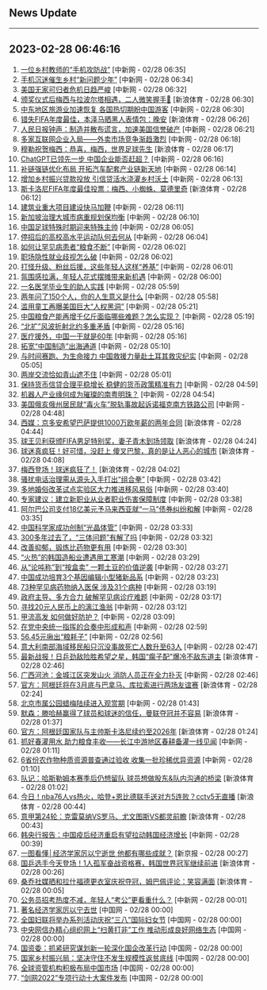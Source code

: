 ## News Update
---
2023-02-28 06:46:16
---
1. <a target="_blank" href="http://www.chinanews.com//sh/2023/02-28/9961901.shtml">一位乡村教师的“手机攻防战”</a> [中新网 - 02/28 06:35]
2. <a target="_blank" href="http://www.chinanews.com//sh/2023/02-28/9961900.shtml">手机沉迷催生乡村“新问题少年”</a> [中新网 - 02/28 06:34]
3. <a target="_blank" href="http://www.chinanews.com//gj/2023/02-28/9961899.shtml">美国无家可归者危机日趋严峻</a> [中新网 - 02/28 06:32]
4. <a target="_blank" href="https://k.sina.cn/article_2018499075_784fda0302001lv9a.html?from=sports&subch=osport">颁奖仪式后梅西与拉波尔塔相遇，二人微笑握手🤝</a> [新浪体育 - 02/28 06:30]
5. <a target="_blank" href="http://www.chinanews.com//gj/2023/02-28/9961898.shtml">中东地区旅游业加速恢复 各国热切期盼中国游客</a> [中新网 - 02/28 06:30]
6. <a target="_blank" href="https://k.sina.cn/article_2018499075_784fda0302001lv98.html?from=sports&subch=osport">错失FIFA年度最佳，本泽马晒黑人表情包：晚安</a> [新浪体育 - 02/28 06:26]
7. <a target="_blank" href="http://www.chinanews.com//gn/2023/02-28/9961894.shtml">人民日报钟声：制造并散布谎言，加速美国信誉破产</a> [中新网 - 02/28 06:21]
8. <a target="_blank" href="http://www.chinanews.com//cj/2023/02-28/9961893.shtml">多家互联网企业入局——外卖市场竞争渐趋激烈</a> [中新网 - 02/28 06:18]
9. <a target="_blank" href="https://k.sina.cn/article_2018499075_784fda0302001lv93.html?from=sports&subch=osport">穆勒祝贺梅西：恭喜，梅西，世界足球先生</a> [新浪体育 - 02/28 06:17]
10. <a target="_blank" href="http://www.chinanews.com//cj/2023/02-28/9961892.shtml">ChatGPT已领先一步 中国企业能否赶超？</a> [中新网 - 02/28 06:16]
11. <a target="_blank" href="http://www.chinanews.com//cj/2023/02-28/9961891.shtml">补链强链优化布局 开拓汽车配套产业链新天地</a> [中新网 - 02/28 06:14]
12. <a target="_blank" href="http://www.chinanews.com//cj/2023/02-28/9961890.shtml">增加乡村振兴贷款投放 引信贷活水浇灌乡村沃土</a> [中新网 - 02/28 06:13]
13. <a target="_blank" href="https://k.sina.cn/article_2018499075_784fda0302001lv8y.html?from=sports&subch=osport">斯卡洛尼FIFA年度最佳投票：梅西、小蜘蛛、莫德里奇</a> [新浪体育 - 02/28 06:12]
14. <a target="_blank" href="http://www.chinanews.com//cj/2023/02-28/9961889.shtml">建筑业重大项目建设快马加鞭</a> [中新网 - 02/28 06:11]
15. <a target="_blank" href="http://www.chinanews.com//gj/2023/02-28/9961888.shtml">新加坡治理大城市病重规划保均衡</a> [中新网 - 02/28 06:10]
16. <a target="_blank" href="http://www.chinanews.com//ty/2023/02-28/9961886.shtml">中国足球特殊时期迎来特殊主帅</a> [中新网 - 02/28 06:05]
17. <a target="_blank" href="http://www.chinanews.com//ty/2023/02-28/9961885.shtml">停招后的高校高水平运动队何去何从</a> [中新网 - 02/28 06:04]
18. <a target="_blank" href="http://www.chinanews.com//sh/2023/02-28/9961882.shtml">如何让罕见病患者“粮食不断”</a> [中新网 - 02/28 06:02]
19. <a target="_blank" href="http://www.chinanews.com//sh/2023/02-28/9961883.shtml">职场隐性就业歧视怎么破</a> [中新网 - 02/28 06:02]
20. <a target="_blank" href="http://www.chinanews.com//cj/2023/02-28/9961881.shtml">打怪升级、粉丝后援，这些年轻人这样“养基”</a> [中新网 - 02/28 06:01]
21. <a target="_blank" href="http://www.chinanews.com//cj/2023/02-28/9961880.shtml">氛围感拉满，年轻人花式摆摊带来新机遇</a> [中新网 - 02/28 06:00]
22. <a target="_blank" href="http://www.chinanews.com//sh/2023/02-28/9961879.shtml">一名医学毕业生的助人实践</a> [中新网 - 02/28 05:59]
23. <a target="_blank" href="http://www.chinanews.com//sh/2023/02-28/9961878.shtml">两年问了150个人，你的人生意义是什么</a> [中新网 - 02/28 05:58]
24. <a target="_blank" href="http://www.chinanews.com//gj/2023/02-28/9961876.shtml">滥用童工再曝美国巨大“人权黑洞”</a> [中新网 - 02/28 05:21]
25. <a target="_blank" href="http://www.chinanews.com//gn/2023/02-28/9961875.shtml">中国粮食产能再增千亿斤面临哪些难题？怎么实现？</a> [中新网 - 02/28 05:19]
26. <a target="_blank" href="http://www.chinanews.com//gj/2023/02-28/9961874.shtml">“北扩”风波折射北约多重矛盾</a> [中新网 - 02/28 05:16]
27. <a target="_blank" href="http://www.chinanews.com//gn/2023/02-28/9961873.shtml">医疗援外，中国一干就是60年</a> [中新网 - 02/28 05:16]
28. <a target="_blank" href="http://www.chinanews.com//cj/2023/02-28/9961870.shtml">拓宽“中国制造”出海通道</a> [中新网 - 02/28 05:10]
29. <a target="_blank" href="http://www.chinanews.com//gn/2023/02-28/9961869.shtml">与时间赛跑、为生命接力 中国救援力量赴土耳其救灾纪实</a> [中新网 - 02/28 05:05]
30. <a target="_blank" href="http://www.chinanews.com//gn/2023/02-28/9961868.shtml">两岸交流恰如青山遮不住</a> [中新网 - 02/28 05:01]
31. <a target="_blank" href="http://www.chinanews.com//cj/2023/02-28/9961867.shtml">保持货币信贷合理平稳增长 稳健的货币政策精准有力</a> [中新网 - 02/28 04:59]
32. <a target="_blank" href="http://www.chinanews.com//cj/2023/02-28/9961866.shtml">机器人产业缘何成为璀璨的南粤明珠？</a> [中新网 - 02/28 04:54]
33. <a target="_blank" href="http://www.chinanews.com//gj/2023/02-28/9961865.shtml">美国俄亥俄州居民就“毒火车”脱轨事故起诉诺福克南方铁路公司</a> [中新网 - 02/28 04:48]
34. <a target="_blank" href="https://k.sina.cn/article_2018499075_784fda0302001lv80.html?from=sports&subch=osport">西媒：京多安希望巴萨提供1000万欧年薪的两年合同</a> [新浪体育 - 02/28 04:44]
35. <a target="_blank" href="https://k.sina.cn/article_2018499075_784fda0302001lv7q.html?from=sports&subch=osport">球王贝利获颁FIFA男足特别奖，妻子青木到场领取</a> [新浪体育 - 02/28 04:24]
36. <a target="_blank" href="https://k.sina.cn/article_2045222122_m79e79cea0330154ra.html?from=sports&subch=osport">球迷真疯狂！好可惜，没赶上 傻叉巴黎，真的是让人恶心的城市</a> [新浪体育 - 02/28 04:08]
37. <a target="_blank" href="https://k.sina.cn/article_2045222122_m79e79cea0330154r9.html?from=sports&subch=osport">梅西登场！球迷疯狂了！</a> [新浪体育 - 02/28 04:02]
38. <a target="_blank" href="http://www.chinanews.com//sh/2023/02-28/9961864.shtml">骚扰电话治理需从源头入手打出“组合拳”</a> [中新网 - 02/28 03:42]
39. <a target="_blank" href="http://www.chinanews.com//gn/2023/02-28/9961863.shtml">多地婚俗改革试点实验区大力推进移风易俗</a> [中新网 - 02/28 03:40]
40. <a target="_blank" href="http://www.chinanews.com//gn/2023/02-28/9961862.shtml">专家建议：建立新职业从业者职业伤害保障制度</a> [中新网 - 02/28 03:38]
41. <a target="_blank" href="http://www.chinanews.com//gj/2023/02-28/9961861.shtml">阿尔巴公司支付18亿美元予马来西亚就“一马”债券纠纷和解</a> [中新网 - 02/28 03:35]
42. <a target="_blank" href="http://www.chinanews.com//gn/2023/02-28/9961860.shtml">中国科学家成功创制“光晶体管”</a> [中新网 - 02/28 03:33]
43. <a target="_blank" href="http://www.chinanews.com//sh/2023/02-28/9961859.shtml">300多年过去了，“三体问题”有解了吗</a> [中新网 - 02/28 03:32]
44. <a target="_blank" href="http://www.chinanews.com//life/2023/02-28/9961858.shtml">改善抑郁，锻炼比药物更有用</a> [中新网 - 02/28 03:30]
45. <a target="_blank" href="http://www.chinanews.com//gj/2023/02-28/9961857.shtml">“火热”的韩国造船业遭遇用工寒潮</a> [中新网 - 02/28 03:29]
46. <a target="_blank" href="http://www.chinanews.com//cj/2023/02-28/9961856.shtml">从“论吨称”到“按盒卖” 一颗土豆的价值逆袭</a> [中新网 - 02/28 03:27]
47. <a target="_blank" href="http://www.chinanews.com//gn/2023/02-28/9961855.shtml">中国成功培育3个基因编辑小型猪新品系</a> [中新网 - 02/28 03:23]
48. <a target="_blank" href="http://www.chinanews.com//sh/2023/02-28/9961854.shtml">73种罕见病药物纳入医保 涉及31个病种</a> [中新网 - 02/28 03:19]
49. <a target="_blank" href="http://www.chinanews.com//gn/2023/02-28/9961853.shtml">政府主导、多方合力 破解罕见病诊疗难题</a> [中新网 - 02/28 03:17]
50. <a target="_blank" href="http://www.chinanews.com//sh/2023/02-28/9961852.shtml">寻找20元人民币上的漓江渔翁</a> [中新网 - 02/28 03:12]
51. <a target="_blank" href="http://www.chinanews.com//sh/2023/02-28/9961851.shtml">甲流高发 如何做好防护？</a> [中新网 - 02/28 03:09]
52. <a target="_blank" href="http://www.chinanews.com//gn/2023/02-28/9961850.shtml">在党中央统一指挥的合奏中形成和声</a> [中新网 - 02/28 02:59]
53. <a target="_blank" href="http://www.chinanews.com//gn/2023/02-28/9961849.shtml">56.45元揪出“粮耗子”</a> [中新网 - 02/28 02:56]
54. <a target="_blank" href="http://www.chinanews.com//gj/2023/02-28/9961848.shtml">意大利南部海域移民船只沉没事故死亡人数升至63人</a> [中新网 - 02/28 02:47]
55. <a target="_blank" href="https://k.sina.cn/article_3181157500_bd9c9c7c00101mqym.html?from=sports&subch=pingpang">最新战报！日乒劲敌险胜希望之星，韩国“瘸子配”爆冷不敌东道主</a> [新浪体育 - 02/28 02:46]
56. <a target="_blank" href="http://www.chinanews.com//sh/2023/02-28/9961847.shtml">广西河池：金城江区突发山火 消防人员正在全力扑灭</a> [中新网 - 02/28 02:46]
57. <a target="_blank" href="https://k.sina.cn/article_2018499075_784fda0302001lv6u.html?from=sports&subch=osport">官方：阿根廷将在3月底与巴拿马、库拉索进行两场友谊赛</a> [新浪体育 - 02/28 02:24]
58. <a target="_blank" href="http://www.chinanews.com//sh/2023/02-28/9961846.shtml">北京市属公园蜡梅陆续进入观赏期</a> [中新网 - 02/28 01:43]
59. <a target="_blank" href="https://k.sina.cn/article_2018499075_784fda0302001lv6k.html?from=sports&subch=osport">默森：滕哈赫赢得了球员和球迷的信任，曼联夺冠并不容易</a> [新浪体育 - 02/28 01:37]
60. <a target="_blank" href="https://k.sina.cn/article_2018499075_784fda0302001lv6d.html?from=sports&subch=osport">官方：阿根廷国家队与主帅斯卡洛尼续约至2026年</a> [新浪体育 - 02/28 01:24]
61. <a target="_blank" href="http://www.chinanews.com//gn/2023/02-28/9961845.shtml">抓好春灌用水 助力粮食丰收——长江中游地区春耕备灌一线见闻</a> [中新网 - 02/28 01:11]
62. <a target="_blank" href="http://www.chinanews.com//gn/2023/02-28/9961844.shtml">6省份农作物种质资源普查通过验收 收集一批珍稀优异资源</a> [中新网 - 02/28 01:10]
63. <a target="_blank" href="https://k.sina.cn/article_2018499075_784fda0302001lv67.html?from=sports&subch=osport">队记：哈斯勒姆本赛季后仍想留队 球员想做股东&队内沟通的桥梁</a> [新浪体育 - 02/28 01:02]
64. <a target="_blank" href="https://k.sina.cn/article_1685707867_6479dc5b00101a2oi.html?from=sports&subch=nba">今日！nba76人vs热火，哈登+恩比德联手送对方5连败？cctv5无直播</a> [新浪体育 - 02/28 00:44]
65. <a target="_blank" href="https://k.sina.cn/article_1436416680_559dfaa80010162fw.html?from=sports&subch=global">意甲第24轮：克雷莫纳VS罗马、尤文图斯VS都灵前瞻</a> [新浪体育 - 02/28 00:43]
66. <a target="_blank" href="http://www.chinanews.com//gj/2023/02-28/9961842.shtml">韩央行报告：中国疫后经济重启有望拉动韩国经济增长</a> [中新网 - 02/28 00:39]
67. <a target="_blank" href="https://www.bjnews.com.cn/detail-167751426114928.html">一图看懂│经济学家厉以宁逝世 他都有哪些成就？</a> [新京报 - 02/28 00:27]
68. <a target="_blank" href="https://k.sina.cn/article_1688096585_649e4f490200172wm.html?from=sports&subch=osport">国乒选手今天登场！1人孤军奋战资格赛，韩国世界冠军继续前进</a> [新浪体育 - 02/28 00:26]
69. <a target="_blank" href="https://k.sina.cn/article_2018499075_784fda0302001lv5p.html?from=sports&subch=osport">桑乔社媒晒和拉什福德更衣室庆祝夺冠，姆巴佩评论：笑容满面</a> [新浪体育 - 02/28 00:05]
70. <a target="_blank" href="http://www.chinanews.com//gn/2023/02-28/9961840.shtml">公务员招考热度不减，年轻人“考公”更看重什么？</a> [中新网 - 02/28 00:01]
71. <a target="_blank" href="http://news.china.com.cn/2023-02/28/content_85131603.htm">著名经济学家厉以宁去世</a> [中国网 - 02/28 00:00]
72. <a target="_blank" href="http://news.china.com.cn/2023-02/28/content_85131555.htm">全国妇联将举办系列活动庆祝“三八”国际妇女节</a> [中国网 - 02/28 00:00]
73. <a target="_blank" href="http://news.china.com.cn/2023-02/28/content_85131713.htm">中央网信办精心组织网上“扫黄打非”工作 推动形成良好网络生态</a> [中国网 - 02/28 00:00]
74. <a target="_blank" href="http://news.china.com.cn/2023-02/28/content_85131563.htm">国资委：抓紧研究谋划新一轮深化国企改革行动</a> [中国网 - 02/28 00:00]
75. <a target="_blank" href="http://news.china.com.cn/2023-02/28/content_85131552.htm">国家乡村振兴局：坚决守住不发生规模性返贫底线</a> [中国网 - 02/28 00:00]
76. <a target="_blank" href="http://news.china.com.cn/2023-02/28/content_85131504.htm">全球资管机构积极布局中国市场</a> [中国网 - 02/28 00:00]
77. <a target="_blank" href="http://news.china.com.cn/2023-02/28/content_85131714.htm">“剑网2022”专项行动十大案件发布</a> [中国网 - 02/28 00:00]
